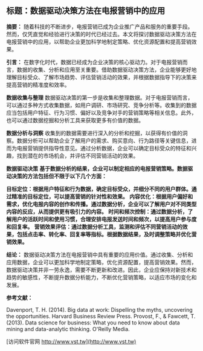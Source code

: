 ## **标题：数据驱动决策方法在电报营销中的应用**

**摘要：**
随着科技的不断进步，电报营销已成为企业推广产品和服务的重要手段。然而，仅凭直觉和经验进行决策的时代已经过去。本文将探讨数据驱动决策方法在电报营销中的应用，以帮助企业更加科学地制定策略、优化资源配置和提高营销效果。

**引言：**
在数字化时代，数据已经成为企业决策的核心驱动力。对于电报营销而言，数据的收集、分析和应用至关重要。借助数据驱动决策方法，企业能够更好地理解目标受众、了解市场趋势、评估营销活动的效果，并根据数据指导下的决策来提高营销的精准度和效率。

**数据收集与整理**
数据驱动决策的第一步是收集和整理数据。对于电报营销而言，可以通过多种方式收集数据，如用户调研、市场研究、竞争分析等。收集到的数据应当包括用户特征、行为习惯、偏好以及竞争对手的营销策略等相关信息。此外，也可以通过数据挖掘和分析工具来获取更多有价值的数据。

**数据分析与洞察**
收集到的数据需要进行深入的分析和挖掘，以获得有价值的洞察。数据分析可以帮助企业了解用户的需求、购买意向、行为路径等关键信息，进而为电报营销提供指导性意见。通过分析数据，企业可以确定目标受众的特征和兴趣，找到潜在的市场机会，并评估不同营销活动的效果。

**数据驱动决策**
**基于数据分析的结果，企业可以制定相应的电报营销策略。数据驱动决策的方法包括但不限于以下几个方面：**

**目标定位：根据用户特征和行为数据，确定目标受众，并细分不同的用户群体。通过精准的目标定位，可以提高营销的针对性和效果。**
**内容优化：根据用户偏好和需求，优化电报内容的创作和传播。通过数据分析，企业可以了解用户对不同类型内容的反应，从而提供更有吸引力的内容。**
**时间和频次控制：通过数据分析，了解用户的活跃时间和使用习惯，合理安排电报发送时间和频次，以提高用户参与度和回复率。**
**营销效果评估：通过数据分析工具，监测和评估不同营销活动的效果，包括点击率、转化率、回复率等指标。根据数据结果，及时调整策略并优化营销效果。**

**结论：**
数据驱动决策方法在电报营销中具有重要的应用价值。通过收集、分析和应用数据，企业可以更加科学地制定策略，优化资源配置，提高营销效果。然而，数据驱动决策并非一劳永逸，需要不断更新和改进。因此，企业应保持对新技术和趋势的敏感性，不断提升数据分析能力，不断优化营销策略，以适应市场的变化和发展。

**参考文献：**

Davenport, T. H. (2014). Big data at work: Dispelling the myths, uncovering the opportunities. Harvard Business Review Press.
Provost, F., & Fawcett, T. (2013). Data science for business: What you need to know about data mining and data-analytic thinking. O'Reilly Media.


[访问软件官网 http://www.vst.tw](http://www.vst.tw)
